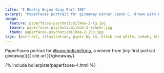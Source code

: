 ```yaml
---
title: "I Really Enjoy Gray Part 199"
excerpt: "PaperFaces portrait for giveaway winner Jason C. drawn with Paper by 53 on an iPad."
image: 
  feature: paperfaces-psychoticmilkma-2-lg.jpg
  teaser: paperfaces-psychoticmilkma-2-teaser.jpg
  thumb: paperfaces-psychoticmilkma-2-150.jpg
tags: [portrait, illustration, paper by 53, black and white, bokeh, blend]
---
```


PaperFaces portrait for [@psychoticmilkma](http://twitter.com/psychoticmilkma), a winner from [my first portrait giveaway]({{ site.url }}/giveaway/).

{% include boilerplate/paperfaces-4.html %}
